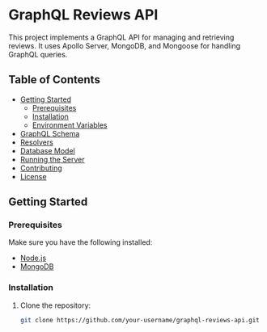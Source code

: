 # GraphQL Reviews API

This project implements a GraphQL API for managing and retrieving reviews. It uses Apollo Server, MongoDB, and Mongoose for handling GraphQL queries.

## Table of Contents

- [Getting Started](#getting-started)
  - [Prerequisites](#prerequisites)
  - [Installation](#installation)
  - [Environment Variables](#environment-variables)
- [GraphQL Schema](#graphql-schema)
- [Resolvers](#resolvers)
- [Database Model](#database-model)
- [Running the Server](#running-the-server)
- [Contributing](#contributing)
- [License](#license)

## Getting Started

### Prerequisites

Make sure you have the following installed:

- [Node.js](https://nodejs.org/)
- [MongoDB](https://www.mongodb.com/try/download/community)

### Installation

1. Clone the repository:

   ```bash
   git clone https://github.com/your-username/graphql-reviews-api.git
